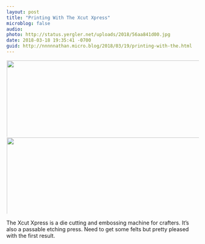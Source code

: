 ```yaml
---
layout: post
title: "Printing With The Xcut Xpress"
microblog: false
audio: 
photo: http://status.yergler.net/uploads/2018/56aa841d00.jpg
date: 2018-03-18 19:35:41 -0700
guid: http://nnnnnathan.micro.blog/2018/03/19/printing-with-the.html
---
```




<a href="http://status.yergler.net/uploads/2018/ac34dde6b1.jpg"><img src="http://status.yergler.net/uploads/2018/ac34dde6b1.jpg" width="449" height="600" style="display: inline-block; max-height: 200px; width: auto; padding: 1px;" class="sunlit_image" /></a><a href="http://status.yergler.net/uploads/2018/56aa841d00.jpg"><img src="http://status.yergler.net/uploads/2018/56aa841d00.jpg" width="449" height="600" style="display: inline-block; max-height: 200px; width: auto; padding: 1px;" class="sunlit_image" /></a>

The Xcut Xpress is a die cutting and embossing machine for crafters. It’s also a passable etching press. Need to get some felts but pretty pleased with the first result. 
